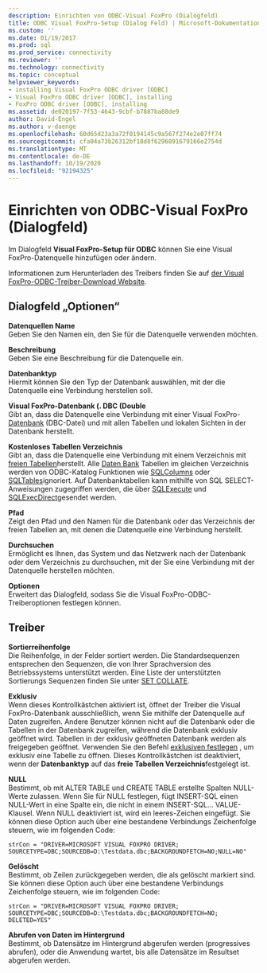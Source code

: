 ```yaml
---
description: Einrichten von ODBC-Visual FoxPro (Dialogfeld)
title: ODBC Visual FoxPro-Setup (Dialog Feld) | Microsoft-Dokumentation
ms.custom: ''
ms.date: 01/19/2017
ms.prod: sql
ms.prod_service: connectivity
ms.reviewer: ''
ms.technology: connectivity
ms.topic: conceptual
helpviewer_keywords:
- installing Visual FoxPro ODBC driver [ODBC]
- Visual FoxPro ODBC driver [ODBC], installing
- FoxPro ODBC driver [ODBC], installing
ms.assetid: de020197-7f53-4643-9cbf-b7887ba88de9
author: David-Engel
ms.author: v-daenge
ms.openlocfilehash: 60d65d23a3a72f0194145c9a567f274e2e07ff74
ms.sourcegitcommit: cfa04a73b26312bf18d8f6296891679166e2754d
ms.translationtype: MT
ms.contentlocale: de-DE
ms.lasthandoff: 10/19/2020
ms.locfileid: "92194325"
---
```

# <a name="odbc-visual-foxpro-setup-dialog-box"></a>Einrichten von ODBC-Visual FoxPro (Dialogfeld)
Im Dialogfeld **Visual FoxPro-Setup für ODBC** können Sie eine Visual FoxPro-Datenquelle hinzufügen oder ändern.  
  
 Informationen zum Herunterladen des Treibers finden Sie auf [der Visual FoxPro-ODBC-Treiber-Download Website](/previous-versions/visualstudio/foxpro/mt490121(v=msdn.10)).  
  
## <a name="dialog-box-options"></a>Dialogfeld „Optionen“  
 **Datenquellen Name**  
 Geben Sie den Namen ein, den Sie für die Datenquelle verwenden möchten.  
  
 **Beschreibung**  
 Geben Sie eine Beschreibung für die Datenquelle ein.  
  
 **Datenbanktyp**  
 Hiermit können Sie den Typ der Datenbank auswählen, mit der die Datenquelle eine Verbindung herstellen soll.  
  
 **Visual FoxPro-Datenbank (. DBC (Double**  
 Gibt an, dass die Datenquelle eine Verbindung mit einer Visual FoxPro- [Datenbank](../../odbc/microsoft/visual-foxpro-terminology.md) (DBC-Datei) und mit allen Tabellen und lokalen Sichten in der Datenbank herstellt.  
  
 **Kostenloses Tabellen Verzeichnis**  
 Gibt an, dass die Datenquelle eine Verbindung mit einem Verzeichnis mit [freien Tabellen](../../odbc/microsoft/visual-foxpro-terminology.md)herstellt. Alle [Daten Bank](../../odbc/microsoft/visual-foxpro-terminology.md) Tabellen im gleichen Verzeichnis werden von ODBC-Katalog Funktionen wie [SQLColumns](../../odbc/microsoft/sqlcolumns-visual-foxpro-odbc-driver.md) oder [SQLTables](../../odbc/microsoft/sqltables-visual-foxpro-odbc-driver.md)ignoriert. Auf Datenbanktabellen kann mithilfe von SQL SELECT-Anweisungen zugegriffen werden, die über [SQLExecute](../../odbc/microsoft/sqlexecute-visual-foxpro-odbc-driver.md) und [SQLExecDirect](../../odbc/microsoft/sqlexecdirect-visual-foxpro-odbc-driver.md)gesendet werden.  
  
 **Pfad**  
 Zeigt den Pfad und den Namen für die Datenbank oder das Verzeichnis der freien Tabellen an, mit denen die Datenquelle eine Verbindung herstellt.  
  
 **Durchsuchen**  
 Ermöglicht es Ihnen, das System und das Netzwerk nach der Datenbank oder dem Verzeichnis zu durchsuchen, mit der Sie eine Verbindung mit der Datenquelle herstellen möchten.  
  
 **Optionen**  
 Erweitert das Dialogfeld, sodass Sie die Visual FoxPro-ODBC-Treiberoptionen festlegen können.  
  
## <a name="driver"></a>Treiber  
 **Sortierreihenfolge**  
 Die Reihenfolge, in der Felder sortiert werden. Die Standardsequenzen entsprechen den Sequenzen, die von Ihrer Sprachversion des Betriebssystems unterstützt werden. Eine Liste der unterstützten Sortierungs Sequenzen finden Sie unter [SET COLLATE](../../odbc/microsoft/set-collate-command.md).  
  
 **Exklusiv**  
 Wenn dieses Kontrollkästchen aktiviert ist, öffnet der Treiber die Visual FoxPro-Datenbank ausschließlich, wenn Sie mithilfe der Datenquelle auf Daten zugreifen. Andere Benutzer können nicht auf die Datenbank oder die Tabellen in der Datenbank zugreifen, während die Datenbank exklusiv geöffnet wird. Tabellen in der exklusiv geöffneten Datenbank werden als freigegeben geöffnet. Verwenden Sie den Befehl [exklusiven festlegen](../../odbc/microsoft/set-exclusive-command.md) , um exklusiv eine Tabelle zu öffnen. Dieses Kontrollkästchen ist deaktiviert, wenn der **Datenbanktyp** auf das **freie Tabellen Verzeichnis**festgelegt ist.  
  
 **NULL**  
 Bestimmt, ob mit ALTER TABLE und CREATE TABLE erstellte Spalten NULL-Werte zulassen. Wenn Sie für NULL festlegen, fügt INSERT-SQL einen NULL-Wert in eine Spalte ein, die nicht in einem INSERT-SQL... VALUE-Klausel. Wenn NULL deaktiviert ist, wird ein leeres-Zeichen eingefügt. Sie können diese Option auch über eine bestandene Verbindungs Zeichenfolge steuern, wie im folgenden Code:  
  
```  
strCon = "DRIVER=MICROSOFT VISUAL FOXPRO DRIVER;  
SOURCETYPE=DBC;SOURCEDB=D:\Testdata.dbc;BACKGROUNDFETCH=NO;NULL=NO"  
```  
  
 **Gelöscht**  
 Bestimmt, ob Zeilen zurückgegeben werden, die als gelöscht markiert sind. Sie können diese Option auch über eine bestandene Verbindungs Zeichenfolge steuern, wie im folgenden Code:  
  
```  
strCon = "DRIVER=MICROSOFT VISUAL FOXPRO DRIVER;  
SOURCETYPE=DBC;SOURCEDB=D:\Testdata.dbc;BACKGROUNDFETCH=NO;  
DELETED=YES"  
```  
  
 **Abrufen von Daten im Hintergrund**  
 Bestimmt, ob Datensätze im Hintergrund abgerufen werden (progressives abrufen), oder die Anwendung wartet, bis alle Datensätze im Resultset abgerufen werden.